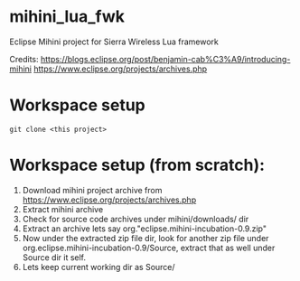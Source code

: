 # mihini_lua_fwk
Eclipse Mihini project for Sierra Wireless Lua framework

Credits: 
https://blogs.eclipse.org/post/benjamin-cab%C3%A9/introducing-mihini
https://www.eclipse.org/projects/archives.php

# Workspace setup
`git clone <this project>`

# Workspace setup (from scratch):
1. Download mihini project archive from https://www.eclipse.org/projects/archives.php
2. Extract mihini archive
3. Check for source code archives under mihini/downloads/ dir
4. Extract an archive lets say org."eclipse.mihini-incubation-0.9.zip"
5. Now under the extracted zip file dir, look for another zip file under org.eclipse.mihini-incubation-0.9/Source, extract that as well under Source dir it self.
6. Lets keep current working dir as Source/

